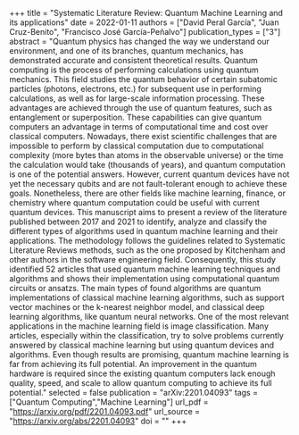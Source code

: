 +++
title = "Systematic Literature Review: Quantum Machine Learning and its applications"
date = 2022-01-11
authors = ["David Peral García", "Juan Cruz-Benito", "Francisco José García-Peñalvo"]
publication_types = ["3"]
abstract = "Quantum physics has changed the way we understand our environment, and one of its branches, quantum mechanics, has demonstrated accurate and consistent theoretical results. Quantum computing is the process of performing calculations using quantum mechanics. This field studies the quantum behavior of certain subatomic particles (photons, electrons, etc.) for subsequent use in performing calculations, as well as for large-scale information processing. These advantages are achieved through the use of quantum features, such as entanglement or superposition. These capabilities can give quantum computers an advantage in terms of computational time and cost over classical computers. Nowadays, there exist scientific challenges that are impossible to perform by classical computation due to computational complexity (more bytes than atoms in the observable universe) or the time the calculation would take (thousands of years), and quantum computation is one of the potential answers. However, current quantum devices have not yet the necessary qubits and are not fault-tolerant enough to achieve these goals. Nonetheless, there are other fields like machine learning, finance, or chemistry where quantum computation could be useful with current quantum devices. This manuscript aims to present a review of the literature published between 2017 and 2021 to identify, analyze and classify the different types of algorithms used in quantum machine learning and their applications. The methodology follows the guidelines related to Systematic Literature Reviews methods, such as the one proposed by Kitchenham and other authors in the software engineering field. Consequently, this study identified 52 articles that used quantum machine learning techniques and algorithms and shows their implementation using computational quantum circuits or ansatzs. The main types of found algorithms are quantum implementations of classical machine learning algorithms, such as support vector machines or the k-nearest neighbor model, and classical deep learning algorithms, like quantum neural networks. One of the most relevant applications in the machine learning field is image classification. Many articles, especially within the classification, try to solve problems currently answered by classical machine learning but using quantum devices and algorithms. Even though results are promising, quantum machine learning is far from achieving its full potential. An improvement in the quantum hardware is required since the existing quantum computers lack enough quality, speed, and scale to allow quantum computing to achieve its full potential."
selected = false
publication = "arXiv:2201.04093"
tags = ["Quantum Computing","Machine Learning"]
url_pdf = "https://arxiv.org/pdf/2201.04093.pdf"
url_source = "https://arxiv.org/abs/2201.04093"
doi = ""
+++
